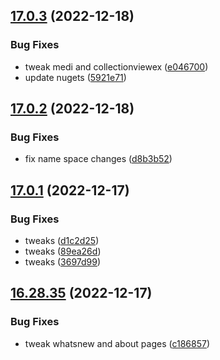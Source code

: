 ## [17.0.3](https://github.com/phandcock/GrampsView/compare/v17.0.2...v17.0.3) (2022-12-18)


### Bug Fixes

* tweak medi and collectionviewex ([e046700](https://github.com/phandcock/GrampsView/commit/e04670026c657be93689a90e4b241b695dc8d935))
* update nugets ([5921e71](https://github.com/phandcock/GrampsView/commit/5921e712e13a142d15eddc79eaab015b994a77ae))



## [17.0.2](https://github.com/phandcock/GrampsView/compare/v17.0.1...v17.0.2) (2022-12-18)


### Bug Fixes

* fix name space changes ([d8b3b52](https://github.com/phandcock/GrampsView/commit/d8b3b52fa057067f3ea13932ac1b1d075ae0745c))



## [17.0.1](https://github.com/phandcock/GrampsView/compare/v16.28.35...v17.0.1) (2022-12-17)


### Bug Fixes

* tweaks ([d1c2d25](https://github.com/phandcock/GrampsView/commit/d1c2d25dacf93eccff87acf7b8b6e67ee77ec6d8))
* tweaks ([89ea26d](https://github.com/phandcock/GrampsView/commit/89ea26d98d2e10118256a0fd270076524645b408))
* tweaks ([3697d99](https://github.com/phandcock/GrampsView/commit/3697d99f0bf9d41b39a2e77ee72cdc2a0e659989))



## [16.28.35](https://github.com/phandcock/GrampsView/compare/v16.28.34...v16.28.35) (2022-12-17)


### Bug Fixes

* tweak whatsnew and about pages ([c186857](https://github.com/phandcock/GrampsView/commit/c186857bf35d2213f6e6404bbaeab52458d0887b))



